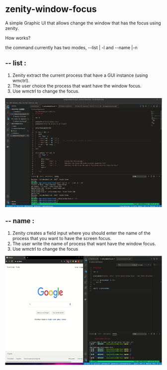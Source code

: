 # zenity-window-focus
A simple Graphic UI that allows change the window that has the focus using zenity.

How works?

the command currently has two modes, --list | -l and --name |-n


## -- list :

1. Zenity extract the current process that have a GUI instance (using wmctrl).
2. The user choice the process that want have the window focus.
2. Use wmctrl to change the focus.
<img src="https://raw.githubusercontent.com/kb05/zenity-window-focus/master/images/zenity-window-focus-list.gif" width="700" height="350">


## -- name :

1. Zenity creates a field input where you should enter the name of the process that you want to have the screen focus.
2. The user write the name of process that want have the window focus.
3. Use wmctrl to change the focus

<img src="https://raw.githubusercontent.com/kb05/zenity-window-focus/master/images/zenity-window-focus-name.gif" width="700" height="350">
